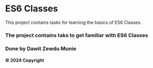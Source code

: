 # ES6 Classes

This project contains tasks for learning the basics of ES6 Classes.

### The project contains taks to get familiar with ES6 Classes

### Done by Dawit Zewdu Munie

#### &copy; 2024 Copyright
